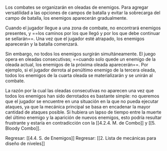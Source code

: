
Los combates se organizarán en oleadas de enemigos. Para agregar versatilidad a las opciones de campos de batalla y evitar la sobrecarga del campo de batalla, los enemigos aparecerán gradualmente.

Cuando el jugador llegue a una zona de combate, no encontrará enemigos presentes, y ==los caminos por los que llegó y por los que debe continuar se sellarán==. Una vez que el jugador esté atrapado, los enemigos aparecerán y la batalla comenzará.

Sin embargo, no todos los enemigos surgirán simultáneamente. El juego opera en oleadas consecutivas; ==cuando solo quede un enemigo de la oleada actual, los enemigos de la próxima oleada aparecerán==. Por ejemplo, si el jugador derrota al penúltimo enemigo de la tercera oleada, todos los enemigos de la cuarta oleada se materializarán y se unirán al combate.

La razón por la cual las oleadas consecutivas no aparecen una vez que todos los enemigos han sido derrotados es bastante simple: no queremos que el jugador se encuentre en una situación en la que no pueda ejecutar ataques, ya que la mecánica principal se basa en encadenar la mayor cantidad de ataques posible. Si hubiera un lapso de tiempo entre la muerte del último enemigo y la aparición de nuevos enemigos, esto podría resultar frustrante y estaría en contradicción con la [[4.2.4. M. de Combo]] y [[5. Bloody Combo]]. 


Regresar: [[4.4. S. de Enemigos]]
Regresar: [[2. Lista de mecánicas para diseño de niveles]]